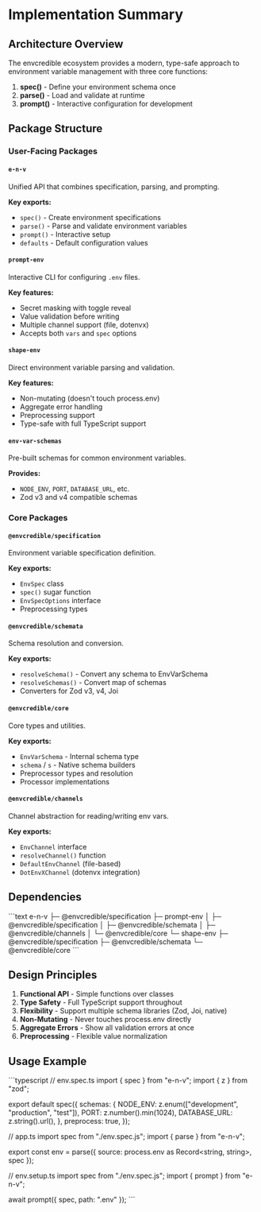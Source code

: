# Implementation Summary

## Architecture Overview

The envcredible ecosystem provides a modern, type-safe approach to environment variable management with three core functions:

1. **spec()** - Define your environment schema once
2. **parse()** - Load and validate at runtime
3. **prompt()** - Interactive configuration for development

## Package Structure

### User-Facing Packages

#### `e-n-v`

Unified API that combines specification, parsing, and prompting.

**Key exports:**

- `spec()` - Create environment specifications
- `parse()` - Parse and validate environment variables
- `prompt()` - Interactive setup
- `defaults` - Default configuration values

#### `prompt-env`

Interactive CLI for configuring `.env` files.

**Key features:**

- Secret masking with toggle reveal
- Value validation before writing
- Multiple channel support (file, dotenvx)
- Accepts both `vars` and `spec` options

#### `shape-env`

Direct environment variable parsing and validation.

**Key features:**

- Non-mutating (doesn't touch process.env)
- Aggregate error handling
- Preprocessing support
- Type-safe with full TypeScript support

#### `env-var-schemas`

Pre-built schemas for common environment variables.

**Provides:**

- `NODE_ENV`, `PORT`, `DATABASE_URL`, etc.
- Zod v3 and v4 compatible schemas

### Core Packages

#### `@envcredible/specification`

Environment variable specification definition.

**Key exports:**

- `EnvSpec` class
- `spec()` sugar function
- `EnvSpecOptions` interface
- Preprocessing types

#### `@envcredible/schemata`

Schema resolution and conversion.

**Key exports:**

- `resolveSchema()` - Convert any schema to EnvVarSchema
- `resolveSchemas()` - Convert map of schemas
- Converters for Zod v3, v4, Joi

#### `@envcredible/core`

Core types and utilities.

**Key exports:**

- `EnvVarSchema` - Internal schema type
- `schema` / `s` - Native schema builders
- Preprocessor types and resolution
- Processor implementations

#### `@envcredible/channels`

Channel abstraction for reading/writing env vars.

**Key exports:**

- `EnvChannel` interface
- `resolveChannel()` function
- `DefaultEnvChannel` (file-based)
- `DotEnvXChannel` (dotenvx integration)

## Dependencies

\`\`\`text
e-n-v
├─ @envcredible/specification
├─ prompt-env
│ ├─ @envcredible/specification
│ ├─ @envcredible/schemata
│ ├─ @envcredible/channels
│ └─ @envcredible/core
└─ shape-env
├─ @envcredible/specification
├─ @envcredible/schemata
└─ @envcredible/core
\`\`\`

## Design Principles

1. **Functional API** - Simple functions over classes
2. **Type Safety** - Full TypeScript support throughout
3. **Flexibility** - Support multiple schema libraries (Zod, Joi, native)
4. **Non-Mutating** - Never touches process.env directly
5. **Aggregate Errors** - Show all validation errors at once
6. **Preprocessing** - Flexible value normalization

## Usage Example

\`\`\`typescript
// env.spec.ts
import { spec } from "e-n-v";
import { z } from "zod";

export default spec({
schemas: {
NODE_ENV: z.enum(["development", "production", "test"]),
PORT: z.number().min(1024),
DATABASE_URL: z.string().url(),
},
preprocess: true,
});

// app.ts
import spec from "./env.spec.js";
import { parse } from "e-n-v";

export const env = parse({
source: process.env as Record<string, string>,
spec
});

// env.setup.ts
import spec from "./env.spec.js";
import { prompt } from "e-n-v";

await prompt({ spec, path: ".env" });
\`\`\`
